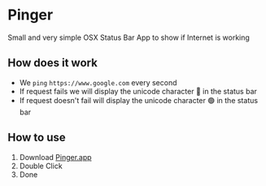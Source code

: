 # Pinger
Small and very simple OSX Status Bar App to show if Internet is working

## How does it work
- We `ping` `https://www.google.com` every second
- If request fails we will display the unicode character 🔴 in the status bar
- If request doesn't fail will display the unicode character 🟢 in the status bar

## How to use
1. Download [Pinger.app](https://github.com/aseba/Pinger/releases/download/v0.1/Pinger.app.zip)
2. Double Click
3. Done